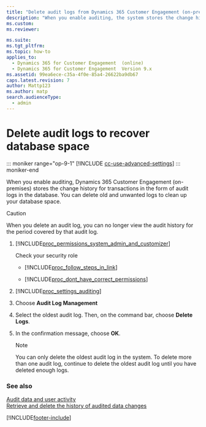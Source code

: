 ```yaml
---
title: "Delete audit logs from Dynamics 365 Customer Engagement (on-premises)"
description: "When you enable auditing, the system stores the change history audit logs within the database. You can delete old and unwanted logs to clean up your space."
ms.custom: 
ms.reviewer: 

ms.suite: 
ms.tgt_pltfrm: 
ms.topic: how-to
applies_to: 
  - Dynamics 365 for Customer Engagement  (online)
  - Dynamics 365 for Customer Engagement  Version 9.x
ms.assetid: 99ea6ece-c35a-4f0e-85a4-26622ba9db67
caps.latest.revision: 7
author: Mattp123
ms.author: matp
search.audienceType: 
  - admin
---
```

# Delete audit logs to recover database space

::: moniker range="op-9-1"
[!INCLUDE [cc-use-advanced-settings](../includes/cc-use-advanced-settings.md)]
::: moniker-end

When you enable auditing, Dynamics 365 Customer Engagement (on-premises) stores the change history for transactions in the form of audit logs in the database. You can delete old and unwanted logs to clean up your database space.  
  
> [!CAUTION]
>  When you delete an audit log, you can no longer view the audit history for the period covered by that audit log.  
  
1. [!INCLUDE[proc_permissions_system_admin_and_customizer](../includes/proc-permissions-system-admin-and-customizer.md)]  
  
    Check your security role  
  
   - [!INCLUDE[proc_follow_steps_in_link](../includes/proc-follow-steps-in-link.md)]  
  
   - [!INCLUDE[proc_dont_have_correct_permissions](../includes/proc-dont-have-correct-permissions.md)]  
  
2. [!INCLUDE[proc_settings_auditing](../includes/proc-settings-auditing.md)]  
  
3. Choose **Audit Log Management**  
  
4. Select the oldest audit log. Then, on the command bar, choose **Delete Logs**.  
  
5. In the confirmation message, choose **OK**.  
  
   > [!NOTE]
   >  You can only delete the oldest audit log in the system. To delete more than one audit log, continue to delete the oldest audit log until you have deleted enough logs.  
  
### See also  
[Audit data and user activity](audit-data-user-activity.md)<br />
[Retrieve and delete the history of audited data changes](../developer/retrieve-and-delete-the-history-of-audited-data-changes.md)


[!INCLUDE[footer-include](../../../includes/footer-banner.md)]
